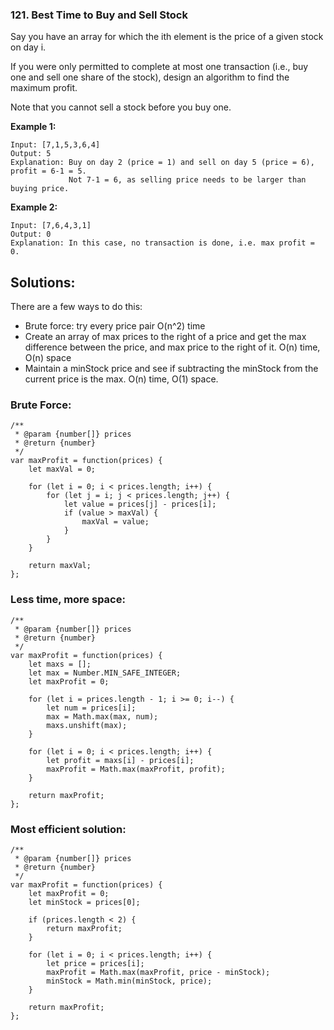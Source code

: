 ### 121. Best Time to Buy and Sell Stock

Say you have an array for which the ith element is the price of a given stock on day i.

If you were only permitted to complete at most one transaction (i.e., buy one and sell one share of the stock), design an algorithm to find the maximum profit.

Note that you cannot sell a stock before you buy one.

**Example 1:**
```
Input: [7,1,5,3,6,4]
Output: 5
Explanation: Buy on day 2 (price = 1) and sell on day 5 (price = 6), profit = 6-1 = 5.
             Not 7-1 = 6, as selling price needs to be larger than buying price.
```

**Example 2:**
```
Input: [7,6,4,3,1]
Output: 0
Explanation: In this case, no transaction is done, i.e. max profit = 0.
```

## Solutions:
There are a few ways to do this:
- Brute force: try every price pair O(n^2) time
- Create an array of max prices to the right of a price and get the max difference between the price, and max price to the right of it. O(n) time, O(n) space
- Maintain a minStock price and see if subtracting the minStock from the current price is the max. O(n) time, O(1) space.

### Brute Force:
```
/**
 * @param {number[]} prices
 * @return {number}
 */
var maxProfit = function(prices) {
    let maxVal = 0;
    
    for (let i = 0; i < prices.length; i++) {
        for (let j = i; j < prices.length; j++) {
            let value = prices[j] - prices[i];
            if (value > maxVal) {
                maxVal = value;
            }
        }
    }
    
    return maxVal;
};
```

### Less time, more space:
```
/**
 * @param {number[]} prices
 * @return {number}
 */
var maxProfit = function(prices) {
    let maxs = [];
    let max = Number.MIN_SAFE_INTEGER;
    let maxProfit = 0;
    
    for (let i = prices.length - 1; i >= 0; i--) {
        let num = prices[i];
        max = Math.max(max, num);
        maxs.unshift(max);
    }
    
    for (let i = 0; i < prices.length; i++) {
        let profit = maxs[i] - prices[i];
        maxProfit = Math.max(maxProfit, profit);
    }
    
    return maxProfit;
};
```

### Most efficient solution:
```
/**
 * @param {number[]} prices
 * @return {number}
 */
var maxProfit = function(prices) {
    let maxProfit = 0;
    let minStock = prices[0];
    
    if (prices.length < 2) {
        return maxProfit;
    }
    
    for (let i = 0; i < prices.length; i++) {
        let price = prices[i];
        maxProfit = Math.max(maxProfit, price - minStock);
        minStock = Math.min(minStock, price);
    }
    
    return maxProfit;
};
```

